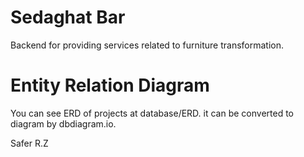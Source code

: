 # Sedaghat Bar

Backend for providing services related to furniture transformation.


# Entity Relation Diagram
You can see ERD of projects at database/ERD. it can be converted to diagram by dbdiagram.io.

Safer
R.Z
